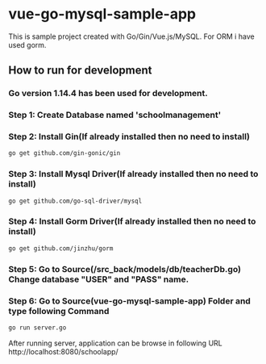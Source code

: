 # vue-go-mysql-sample-app

This is sample project created with Go/Gin/Vue.js/MySQL. For ORM i have used gorm.
## How to run for development

### Go version 1.14.4 has been used for development.

### Step 1: Create Database named 'schoolmanagement'

### Step 2: Install Gin(If already installed then no need to install)
```bash
go get github.com/gin-gonic/gin
```

### Step 3: Install Mysql Driver(If already installed then no need to install)
```bash
go get github.com/go-sql-driver/mysql
```

### Step 4: Install Gorm Driver(If already installed then no need to install)
```bash
go get github.com/jinzhu/gorm
```

### Step 5: Go to Source(/src_back/models/db/teacherDb.go) Change database "USER" and "PASS" name.


### Step 6: Go to Source(vue-go-mysql-sample-app) Folder and type following Command
```bash
go run server.go
```

After running server, application can be browse in following URL http://localhost:8080/schoolapp/


